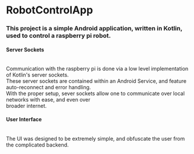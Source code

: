 # RobotControlApp
<h3>This project is a simple Android application, written in Kotlin, used to control a raspberry pi robot.</h3>
<h4> Server Sockets </h4></br>
Communication with the raspberry pi is done via a low level implementation of Kotlin's server sockets.</br>
These server sockets are contained within an Android Service, and feature auto-reconnect and error handling. </br>
With the proper setup, sever sockets allow one to communicate over local networks with ease, and even over</br>
broader internet. </br>
<h4> User Interface </h4></br>
The UI was designed to be extremely simple, and obfuscate the user from the complicated backend.</br>

